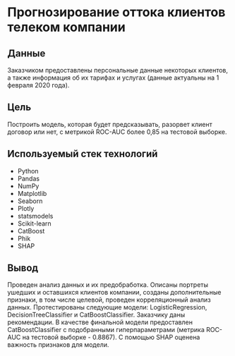 # Прогнозирование оттока клиентов телеком компании

## Данные
Заказчиком предоставлены персональные данные некоторых клиентов, а также информация об их тарифах и услугах (данные актуальны на 1 февраля 2020 года).

## Цель
Построить модель, которая будет предсказывать, разорвет клиент договор или нет, с метрикой ROC-AUC более 0,85 на тестовой выборке.

## Используемый стек технологий
* Python 
* Pandas
* NumPy
* Matplotlib
* Seaborn
* Plotly
* statsmodels
* Scikit-learn
* CatBoost
* Phik
* SHAP

## Вывод
Проведен анализ данных и их предобработка. Описаны портреты ушедших и оставшихся клиентов компании, созданы дополнительные признаки, в том числе целевой, проведен корреляционный анализ данных. Протестированы следующие модели: LogisticRegression, DecisionTreeClassifier и CatBoostClassifier. Заказчику даны рекомендации. В качестве финальной модели предоставлен CatBoostClassifier с подобранными гиперпараметрами (метрика ROC-AUC на тестовой выборке - 0.8867). С помощью SHAP оценена важность признаков для модели.
